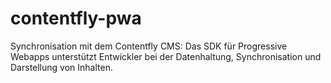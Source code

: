 # contentfly-pwa
Synchronisation mit dem Contentfly CMS: Das SDK für Progressive Webapps unterstützt Entwickler bei der Datenhaltung, Synchronisation und Darstellung von Inhalten. 

